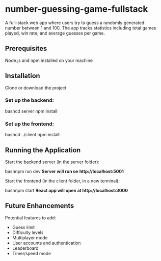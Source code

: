 # number-guessing-game-fullstack

A full-stack web app where users try to guess a randomly generated number between 1 and 100. The app tracks statistics including total games played, win rate, and average guesses per game.

## Prerequisites

Node.js and npm installed on your machine

## Installation

Clone or download the project
### Set up the backend:

bashcd server
npm install

### Set up the frontend:

bashcd ../client
npm install
## Running the Application

Start the backend server (in the server folder):

bashnpm run dev
**Server will run on http://localhost:5001**

Start the frontend (in the client folder, in a new terminal):

bashnpm start
**React app will open at http://localhost:3000**

## Future Enhancements
Potential features to add:

* Guess limit
* Difficulty levels
* Multiplayer mode
* User accounts and authentication
* Leaderboard
* Timer/speed mode
